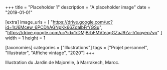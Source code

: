 +++
title = "Placeholder 1"
description = "A placeholder image"
date = "2019-01-01"

[extra]
image_urls = [
    "https://drive.google.com/uc?id=1rJ6Mcew_6PCDhAGNpKk66ZdalbFrYGSu", "https://drive.google.com/uc?id=1rDMjBrbFMVteagGZaJ9Za-h1ooyep7vp"
]
width = 1
height = 1

[taxonomies]
categories = ["Illustrations"]
tags = ["Projet personnel", "Illustrator", "Affiche vintage", "2020"]
+++

Illustration du Jardin de Majorelle, à Marrakech, Maroc.
